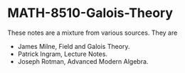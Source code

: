 # MATH-8510-Galois-Theory

These notes are a mixture from various sources. They are 

* ‪James Milne, Field and Galois Theory.
* Patrick Ingram, Lecture Notes.
* Joseph Rotman, Advanced Modern Algebra.
